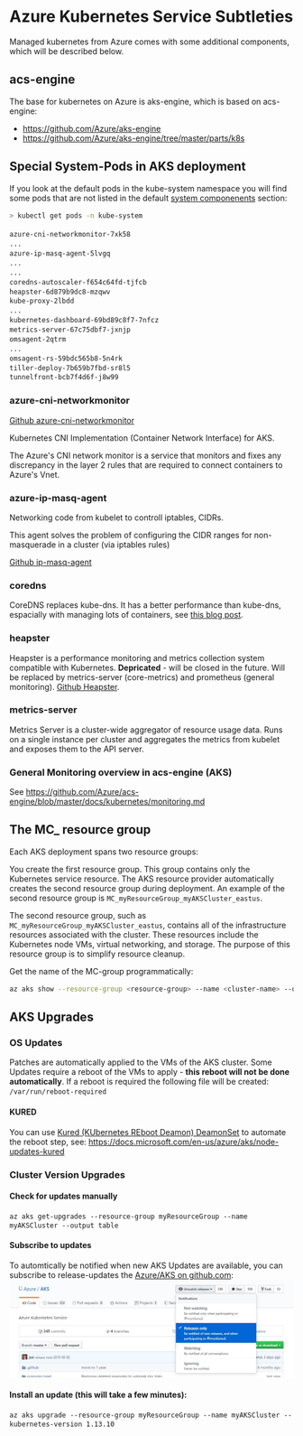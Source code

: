 # Azure Kubernetes Service Subtleties

Managed kubernetes from Azure comes with some additional components, which will be described below.

## acs-engine

The base for kubernetes on Azure is aks-engine, which is based on acs-engine:

- https://github.com/Azure/aks-engine
- https://github.com/Azure/aks-engine/tree/master/parts/k8s

## Special System-Pods in AKS deployment

If you look at the default pods in the kube-system namespace you will find some pods that are not listed in the default [system componenents](system-components.md) section:

```bash
> kubectl get pods -n kube-system

azure-cni-networkmonitor-7xk58
...
azure-ip-masq-agent-5lvgq
...
...
coredns-autoscaler-f654c64fd-tjfcb
heapster-6d879b9dc8-mzqwv
kube-proxy-2lbdd
...
kubernetes-dashboard-69bd89c8f7-7nfcz
metrics-server-67c75dbf7-jxnjp
omsagent-2qtrm
...
omsagent-rs-59bdc565b8-5n4rk
tiller-deploy-7b659b7fbd-sr8l5
tunnelfront-bcb7f4d6f-j8w99
```

### azure-cni-networkmonitor

[Github azure-cni-networkmonitor](https://github.com/Azure/azure-container-networking)

Kubernetes CNI Implementation (Container Network Interface) for AKS.

The Azure's CNI network monitor is a service that monitors and fixes any discrepancy in the layer 2 rules that are required to connect containers to Azure's Vnet.

### azure-ip-masq-agent

Networking code from kubelet to controll iptables, CIDRs.

This agent solves the problem of configuring the CIDR ranges for non-masquerade in a cluster (via iptables rules)

[Github ip-masq-agent](https://github.com/kubernetes-incubator/ip-masq-agent)

### coredns

CoreDNS replaces kube-dns. It has a better performance than kube-dns, espacially with managing lots of containers, see [this blog post](https://coredns.io/2018/11/27/cluster-dns-coredns-vs-kube-dns/).

### heapster

Heapster is a performance monitoring and metrics collection system compatible with Kubernetes.
**Depricated** - will be closed in the future. Will be replaced by metrics-server (core-metrics) and prometheus (general monitoring). [Github Heapster](https://github.com/kubernetes-retired/heapster).

### metrics-server

Metrics Server is a cluster-wide aggregator of resource usage data. Runs on a single instance per cluster and aggregates the metrics from kubelet and exposes them to the API server.

### General Monitoring overview in acs-engine (AKS)

See https://github.com/Azure/acs-engine/blob/master/docs/kubernetes/monitoring.md

## The MC\_ resource group

Each AKS deployment spans two resource groups:

You create the first resource group. This group contains only the Kubernetes service resource. The AKS resource provider automatically creates the second resource group during deployment. An example of the second resource group is `MC_myResourceGroup_myAKSCluster_eastus`.

The second resource group, such as `MC_myResourceGroup_myAKSCluster_eastus`, contains all of the infrastructure resources associated with the cluster. These resources include the Kubernetes node VMs, virtual networking, and storage. The purpose of this resource group is to simplify resource cleanup.

Get the name of the MC-group programmatically:

```bash
az aks show --resource-group <resource-group> --name <cluster-name> --query nodeResourceGroup
```

## AKS Upgrades

### OS Updates

Patches are automatically applied to the VMs of the AKS cluster. Some Updates require a reboot of the VMs to apply - **this reboot will not be done automatically**.
If a reboot is required the following file will be created: `/var/run/reboot-required`

#### KURED

You can use [Kured (KUbernetes REboot Deamon) DeamonSet](https://github.com/weaveworks/kured) to automate the reboot step, see: https://docs.microsoft.com/en-us/azure/aks/node-updates-kured

### Cluster Version Upgrades

#### Check for updates manually

```
az aks get-upgrades --resource-group myResourceGroup --name myAKSCluster --output table
```

#### Subscribe to updates

To automtically be notified when new AKS Updates are available, you can subscribe to release-updates the [Azure/AKS on github.com](https://github.com/Azure/AKS):
![Watch AKS Github Project](k8s-github-watch-releases.jpg)

#### Install an update (this will take a few minutes):

```
az aks upgrade --resource-group myResourceGroup --name myAKSCluster --kubernetes-version 1.13.10
```
